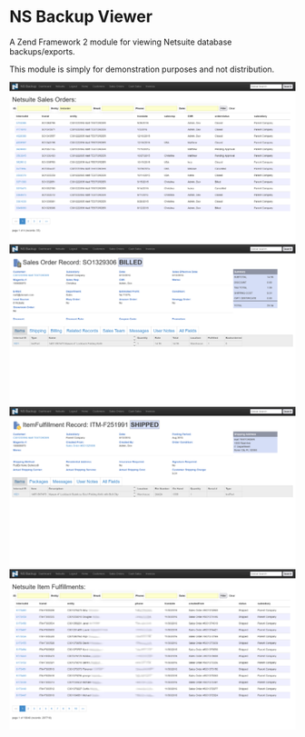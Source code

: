 # NS Backup Viewer
 A Zend Framework 2 module for viewing Netsuite database backups/exports.

 This module is simply for demonstration purposes and not distribution.

![Salesorders](screenshots/Salesorders.png)
![SalesOrderRecord](screenshots/SalesOrder.png)
![ItemFulfillmentRecord](screenshots/ItemFulfillment.png)
![Fulfillments](screenshots/Fulfillments.png)
